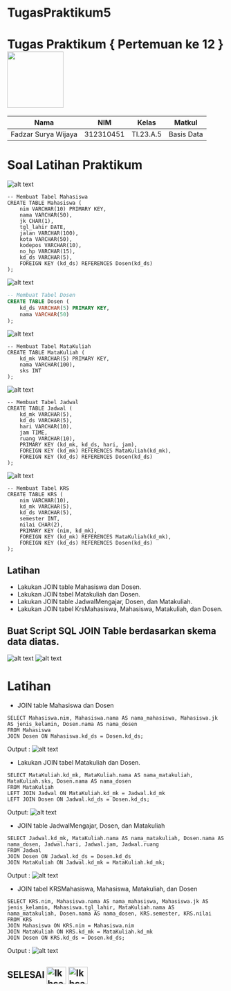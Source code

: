 # TugasPraktikum5
# Tugas Praktikum { Pertemuan ke 12 } <img src=https://logos-download.com/wp-content/uploads/2016/05/MySQL_logo_logotype.png width="130px" >


|**Nama**|**NIM**|**Kelas**|**Matkul**|
|----|---|-----|------|
|Fadzar Surya Wijaya|312310451|TI.23.A.5|Basis Data|


# Soal Latihan Praktikum 

![alt text](Picture/1.PNG)

```
-- Membuat Tabel Mahasiswa
CREATE TABLE Mahasiswa (
    nim VARCHAR(10) PRIMARY KEY,
    nama VARCHAR(50),
    jk CHAR(1),
    tgl_lahir DATE,
    jalan VARCHAR(100),
    kota VARCHAR(50),
    kodepos VARCHAR(10),
    no_hp VARCHAR(15),
    kd_ds VARCHAR(5),
    FOREIGN KEY (kd_ds) REFERENCES Dosen(kd_ds)
);
```

![alt text](Picture/2.PNG)

```sql
-- Membuat Tabel Dosen
CREATE TABLE Dosen (
    kd_ds VARCHAR(5) PRIMARY KEY,
    nama VARCHAR(50)
);
```

![alt text](Picture/3.PNG)

```
-- Membuat Tabel MataKuliah
CREATE TABLE MataKuliah (
    kd_mk VARCHAR(5) PRIMARY KEY,
    nama VARCHAR(100),
    sks INT
);

```

![alt text](Picture/4.PNG)

```
-- Membuat Tabel Jadwal
CREATE TABLE Jadwal (
    kd_mk VARCHAR(5),
    kd_ds VARCHAR(5),
    hari VARCHAR(10),
    jam TIME,
    ruang VARCHAR(10),
    PRIMARY KEY (kd_mk, kd_ds, hari, jam),
    FOREIGN KEY (kd_mk) REFERENCES MataKuliah(kd_mk),
    FOREIGN KEY (kd_ds) REFERENCES Dosen(kd_ds)
);
```

![alt text](Picture/5.PNG)

```
-- Membuat Tabel KRS
CREATE TABLE KRS (
    nim VARCHAR(10),
    kd_mk VARCHAR(5),
    kd_ds VARCHAR(5),
    semester INT,
    nilai CHAR(2),
    PRIMARY KEY (nim, kd_mk),
    FOREIGN KEY (kd_mk) REFERENCES MataKuliah(kd_mk),
    FOREIGN KEY (kd_ds) REFERENCES Dosen(kd_ds)
);
```

## Latihan

- Lakukan JOIN table Mahasiswa dan Dosen.
- Lakukan JOIN tabel Matakuliah dan Dosen.
- Lakukan JOIN table JadwalMengajar, Dosen, dan Matakuliah.
- Lakukan JOIN tabel KrsMahasiswa, Mahasiswa, Matakuliah, dan Dosen.

## Buat Script SQL JOIN Table berdasarkan skema data diatas.

![alt text](Picture/SS1.png)
![alt text](Picture/SS2.png)

# Latihan
- JOIN table Mahasiswa dan Dosen
`````
SELECT Mahasiswa.nim, Mahasiswa.nama AS nama_mahasiswa, Mahasiswa.jk AS jenis_kelamin, Dosen.nama AS nama_dosen
FROM Mahasiswa
JOIN Dosen ON Mahasiswa.kd_ds = Dosen.kd_ds;

`````
Output :
![alt text](Picture/LL1.png)

- Lakukan JOIN tabel Matakuliah dan Dosen.
`````
SELECT MataKuliah.kd_mk, MataKuliah.nama AS nama_matakuliah, MataKuliah.sks, Dosen.nama AS nama_dosen
FROM MataKuliah
LEFT JOIN Jadwal ON MataKuliah.kd_mk = Jadwal.kd_mk
LEFT JOIN Dosen ON Jadwal.kd_ds = Dosen.kd_ds;
`````
Output:
![alt text](Picture/LL2.png)

- JOIN table JadwalMengajar, Dosen, dan Matakuliah
`````
SELECT Jadwal.kd_mk, MataKuliah.nama AS nama_matakuliah, Dosen.nama AS nama_dosen, Jadwal.hari, Jadwal.jam, Jadwal.ruang
FROM Jadwal
JOIN Dosen ON Jadwal.kd_ds = Dosen.kd_ds
JOIN MataKuliah ON Jadwal.kd_mk = MataKuliah.kd_mk;
`````
Output :
![alt text](Picture/LL3.png)

- JOIN tabel KRSMahasiswa, Mahasiswa, Matakuliah, dan Dosen
`````
SELECT KRS.nim, Mahasiswa.nama AS nama_mahasiswa, Mahasiswa.jk AS jenis_kelamin, Mahasiswa.tgl_lahir, MataKuliah.nama AS nama_matakuliah, Dosen.nama AS nama_dosen, KRS.semester, KRS.nilai
FROM KRS
JOIN Mahasiswa ON KRS.nim = Mahasiswa.nim
JOIN MataKuliah ON KRS.kd_mk = MataKuliah.kd_mk
JOIN Dosen ON KRS.kd_ds = Dosen.kd_ds;
`````
Output :
![alt text](Picture/LL4.png)

## SELESAI <img align="center" alt="Ikhsan-Python" height="40" width="45" src="https://em-content.zobj.net/source/microsoft-teams/337/student_1f9d1-200d-1f393.png"> <img align="center" alt="Ikhsan-Python" height="40" width="45" src="https://em-content.zobj.net/thumbs/160/twitter/348/flag-indonesia_1f1ee-1f1e9.png">
